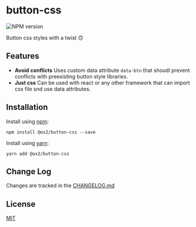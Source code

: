 # button-css
![NPM version](https://img.shields.io/npm/v/@ox2/button-css.svg?style=flat)

Button css styles with a twist 🙃

## Features

* **Avoid conflicts** Uses custom data attribute `data-btn` that shoudl prevent conflicts with preexisting button style libraries.
* **Just css** Can be used with react or any other framework that can import css file snd use data attributes.

## Installation
Install using [npm](http://npmjs.com):
```
npm install @ox2/button-css --save
```
Install using [yarn](http://yarnpkg.com):
```
yarn add @ox2/button-css
```

## Change Log
Changes are tracked in the [CHANGELOG.md](https://github.com/ox2/button-css/tree/master/CHANGELOG.md)

## License
[MIT](https://github.com/ox2/button-css/tree/master/LICENSE)
